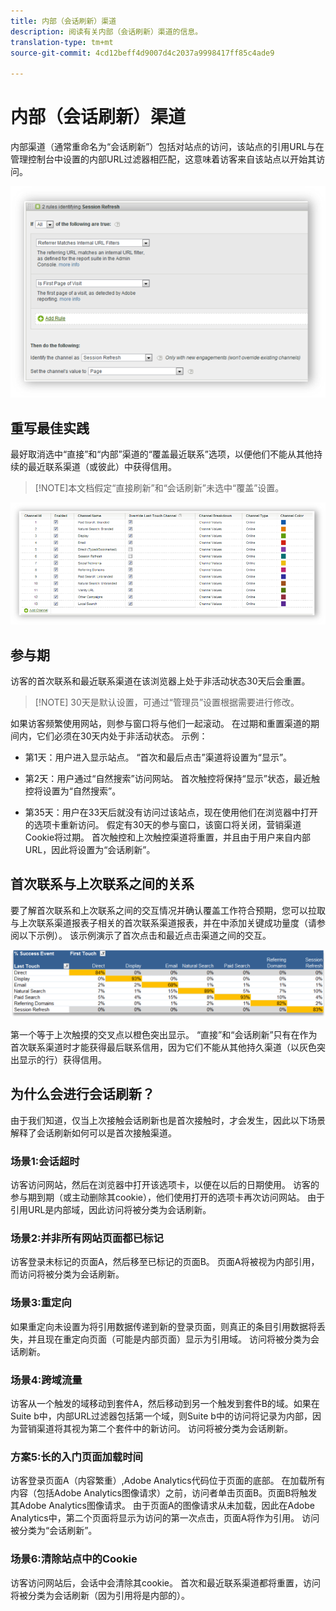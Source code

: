```yaml
---
title: 内部（会话刷新）渠道
description: 阅读有关内部（会话刷新）渠道的信息。
translation-type: tm+mt
source-git-commit: 4cd12beff4d9007d4c2037a9998417ff85c4ade9

---
```



# 内部（会话刷新）渠道

内部渠道（通常重命名为“会话刷新”）包括对站点的访问，该站点的引用URL与在管理控制台中设置的内部URL过滤器相匹配，这意味着访客来自该站点以开始其访问。

![](assets/int-channel1.png)

## 重写最佳实践

最好取消选中“直接”和“内部”渠道的“覆盖最近联系”选项，以便他们不能从其他持续的最近联系渠道（或彼此）中获得信用。

>[!NOTE]本文档假定“直接刷新”和“会话刷新”未选中“覆盖”设置。

![](assets/int-channel2.png)

## 参与期

访客的首次联系和最近联系渠道在该浏览器上处于非活动状态30天后会重置。

>[!NOTE] 30天是默认设置，可通过“管理员”设置根据需要进行修改。

如果访客频繁使用网站，则参与窗口将与他们一起滚动。 在过期和重置渠道的期间内，它们必须在30天内处于非活动状态。
示例：

* 第1天：用户进入显示站点。 “首次和最后点击”渠道将设置为“显示”。

* 第2天：用户通过“自然搜索”访问网站。 首次触控将保持“显示”状态，最近触控将设置为“自然搜索”。

* 第35天：用户在33天后就没有访问过该站点，现在使用他们在浏览器中打开的选项卡重新访问。 假定有30天的参与窗口，该窗口将关闭，营销渠道Cookie将过期。 首次触控和上次触控渠道将重置，并且由于用户来自内部URL，因此将设置为“会话刷新”。

## 首次联系与上次联系之间的关系

要了解首次联系和上次联系之间的交互情况并确认覆盖工作符合预期，您可以拉取与上次联系渠道报表子相关的首次联系渠道报表，并在中添加关键成功量度（请参阅以下示例）。 该示例演示了首次点击和最近点击渠道之间的交互。

![](assets/int-channel3.png)

第一个等于上次触摸的交叉点以橙色突出显示。 “直接”和“会话刷新”只有在作为首次联系渠道时才能获得最后联系信用，因为它们不能从其他持久渠道（以灰色突出显示的行）获得信用。

## 为什么会进行会话刷新？

由于我们知道，仅当上次接触会话刷新也是首次接触时，才会发生，因此以下场景解释了会话刷新如何可以是首次接触渠道。

### 场景1:会话超时

访客访问网站，然后在浏览器中打开该选项卡，以便在以后的日期使用。 访客的参与期到期（或主动删除其cookie），他们使用打开的选项卡再次访问网站。 由于引用URL是内部域，因此访问将被分类为会话刷新。

### 场景2:并非所有网站页面都已标记

访客登录未标记的页面A，然后移至已标记的页面B。 页面A将被视为内部引用，而访问将被分类为会话刷新。

### 场景3:重定向

如果重定向未设置为将引用数据传递到新的登录页面，则真正的条目引用数据将丢失，并且现在重定向页面（可能是内部页面）显示为引用域。 访问将被分类为会话刷新。

### 场景4:跨域流量

访客从一个触发的域移动到套件A，然后移动到另一个触发到套件B的域。如果在Suite b中，内部URL过滤器包括第一个域，则Suite b中的访问将记录为内部，因为营销渠道将其视为第二个套件中的新访问。 访问将被分类为会话刷新。

### 方案5:长的入门页面加载时间

访客登录页面A（内容繁重）,Adobe Analytics代码位于页面的底部。 在加载所有内容（包括Adobe Analytics图像请求）之前，访问者单击页面B。页面B将触发其Adobe Analytics图像请求。 由于页面A的图像请求从未加载，因此在Adobe Analytics中，第二个页面将显示为访问的第一次点击，页面A将作为引用。 访问被分类为“会话刷新”。

### 场景6:清除站点中的Cookie

访客访问网站后，会话中会清除其cookie。 首次和最近联系渠道都将重置，访问将被分类为会话刷新（因为引用将是内部的）。

